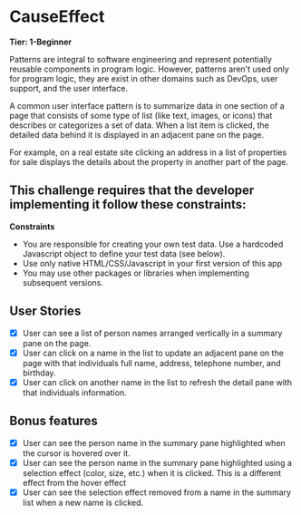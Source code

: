 # CauseEffect

**Tier: 1-Beginner**

Patterns are integral to software engineering and represent potentially reusable components in program logic. However, patterns aren't used only for program logic, they are exist in other domains such as DevOps, user support, and the user interface.

A common user interface pattern is to summarize data in one section of a page that consists of some type of list (like text, images, or icons) that describes or categorizes a set of data. When a list item is clicked, the detailed data behind it is displayed in an adjacent pane on the page.

For example, on a real estate site clicking an address in a list of properties for sale displays the details about the property in another part of the page.

## This challenge requires that the developer implementing it follow these constraints:

**Constraints**

- You are responsible for creating your own test data. Use a hardcoded Javascript object to define your test data (see below).
- Use only native HTML/CSS/Javascript in your first version of this app
- You may use other packages or libraries when implementing subsequent versions.

## User Stories
- [X] User can see a list of person names arranged vertically in a summary pane on the page.
- [X] User can click on a name in the list to update an adjacent pane on the page with that individuals full name, address, telephone number, and birthday.
- [X] User can click on another name in the list to refresh the detail pane with that individuals information.

## Bonus features
- [X] User can see the person name in the summary pane highlighted when the cursor is hovered over it.
- [X] User can see the person name in the summary pane highlighted using a selection effect (color, size, etc.) when it is clicked. This is a different effect from the hover effect
- [X] User can see the selection effect removed from a name in the summary list when a new name is clicked.